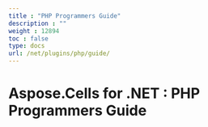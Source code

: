```yaml
---
title : "PHP Programmers Guide" 
description : "" 
weight : 12894 
toc : false
type: docs
url: /net/plugins/php/guide/
---
```


# Aspose.Cells for .NET : PHP Programmers Guide


